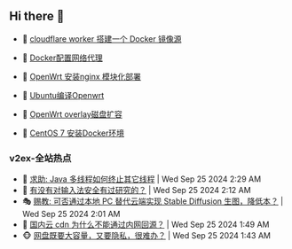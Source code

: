 ## Hi there 👋

<!--
**dkyg666/dkyg666** is a ✨ _special_ ✨ repository because its `README.md` (this file) appears on your GitHub profile.

Here are some ideas to get you started:

- 🔭 I’m currently working on ...
- 🌱 I’m currently learning ...
- 👯 I’m looking to collaborate on ...
- 🤔 I’m looking for help with ...
- 💬 Ask me about ...
- 📫 How to reach me: ...
- 😄 Pronouns: ...
- ⚡ Fun fact: ...
-->

<!-- BLOG-POST-LIST:START -->
- 🦩 [cloudflare worker 搭建一个 Docker 镜像源](http://blog.1996099.xyz/archives/cloudflare-worker-da-jian-yi-ge-docker-jing-xiang-zhan) 

- 🚦 [Docker配置网络代理](http://blog.1996099.xyz/archives/dockerpei-zhi-wang-luo-dai-li) 

- 🫶 [OpenWrt 安装nginx 模块化部署](http://blog.1996099.xyz/archives/openwrt-an-zhuang-nginx-mo-kuai-hua-bu-shu) 

- 🦄 [Ubuntu编译Openwrt](http://blog.1996099.xyz/archives/ubuntuzi-bian-yi-openwrt) 

- 🐻 [OpenWrt overlay磁盘扩容](http://blog.1996099.xyz/archives/openwrt-overlay) 

- 🤖 [CentOS 7 安装Docker环境](http://blog.1996099.xyz/archives/centos-docker) 
<!-- BLOG-POST-LIST:END -->

### v2ex-全站热点
<!-- v2ex:START -->
- 🥸 [求助: Java 多线程如何终止其它线程](https://www.v2ex.com/t/1075598#reply2) | Wed Sep 25 2024 2:29 AM
- 🤗 [有没有对输入法安全有过研究的？](https://www.v2ex.com/t/1075589#reply2) | Wed Sep 25 2024 2:12 AM
- 🎭 [赐教: 可否通过本地 PC 替代云端实现 Stable Diffusion 生图，降低本？](https://www.v2ex.com/t/1075587#reply12) | Wed Sep 25 2024 2:01 AM
- 🥷 [国内云 cdn 为什么不能通过内网回源？](https://www.v2ex.com/t/1075579#reply8) | Wed Sep 25 2024 1:49 AM
- 🐵 [网盘既要大容量，又要隐私，很难办？](https://www.v2ex.com/t/1075576#reply28) | Wed Sep 25 2024 1:43 AM<!-- v2ex:END -->


